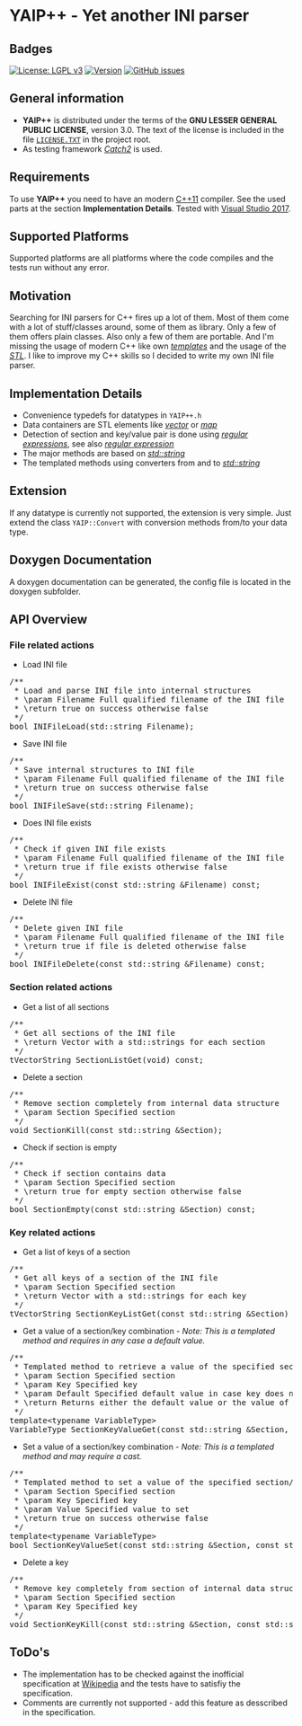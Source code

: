 # YAIP++ - Yet another INI parser

## Badges

[![License: LGPL v3][yaip_license_badge]][yaip_license] [![Version][yaip_release_badge]][yaip_release] [![GitHub issues][yaip_issues_badge]][yaip_issues]

## General information

- **YAIP++** is distributed under the terms of the **GNU LESSER GENERAL PUBLIC LICENSE**, version 3.0. The text of the license is included in the file [<code>LICENSE.TXT</code>][license] in the project root.
- As testing framework [*Catch2*][catch2] is used.

## Requirements

To use **YAIP++** you need to have an modern [C++11][cpp_eleven] compiler. See the used parts at the section **Implementation Details**. Tested with [Visual Studio 2017][msvs].

## Supported Platforms

Supported platforms are all platforms where the code compiles and the tests run without any error.

## Motivation

Searching for INI parsers for C++ fires up a lot of them. Most of them come with a lot of stuff/classes around, some of them as library. Only a few of them offers plain classes. Also only a few of them are portable. And I'm missing the usage of modern C++ like own [*templates*][cpp_templates] and the usage of the [*STL*][cpp_stl]. I like to improve my C++ skills so I decided to write my own INI file parser.

## Implementation Details

* Convenience typedefs for datatypes in <code>YAIP++.h</code>
* Data containers are STL elements like [*vector*][cpp_vector]  or [*map*][cpp_map]
* Detection of section and key/value pair is done using [*regular expressions*][cpp_regexp], see also [*regular expression*][wiki_regexp]
* The major methods are based on [*std::string*][cpp_string]
* The templated methods using converters from and to [*std::string*][cpp_string]

## Extension

If any datatype is currently not supported, the extension is very simple. Just extend the class <code>YAIP::Convert</code> with conversion methods from/to your data type.

## Doxygen Documentation

A doxygen documentation can be generated, the config file is located in the doxygen subfolder.

## API Overview

### File related actions

- Load INI file

<pre>
/**
 * Load and parse INI file into internal structures
 * \param Filename Full qualified filename of the INI file
 * \return true on success otherwise false
 */
bool INIFileLoad(std::string Filename);
</pre>

- Save INI file

<pre>
/**
 * Save internal structures to INI file
 * \param Filename Full qualified filename of the INI file
 * \return true on success otherwise false
 */
bool INIFileSave(std::string Filename);
</pre>

- Does INI file exists

<pre>
/**
 * Check if given INI file exists
 * \param Filename Full qualified filename of the INI file
 * \return true if file exists otherwise false
 */
bool INIFileExist(const std::string &Filename) const;
</pre>

- Delete INI file

<pre>
/**
 * Delete given INI file
 * \param Filename Full qualified filename of the INI file
 * \return true if file is deleted otherwise false
 */
bool INIFileDelete(const std::string &Filename) const;
</pre>

### Section related actions

- Get a list of all sections

<pre>
/**
 * Get all sections of the INI file
 * \return Vector with a std::strings for each section
 */
tVectorString SectionListGet(void) const;
</pre>

- Delete a section

<pre>
/**
 * Remove section completely from internal data structure
 * \param Section Specified section
 */
void SectionKill(const std::string &Section);
</pre>

- Check if section is empty

<pre>
/**
 * Check if section contains data
 * \param Section Specified section
 * \return true for empty section otherwise false
 */
bool SectionEmpty(const std::string &Section) const;
</pre>

### Key related actions

- Get a list of keys of a section

<pre>
/**
 * Get all keys of a section of the INI file
 * \param Section Specified section
 * \return Vector with a std::strings for each key
 */
tVectorString SectionKeyListGet(const std::string &Section) const;
</pre>

- Get a value of a section/key combination - *Note: This is a templated method and requires in any case a default value.*

<pre>
/**
 * Templated method to retrieve a value of the specified section/key combination
 * \param Section Specified section
 * \param Key Specified key
 * \param Default Specified default value in case key does not exist
 * \return Returns either the default value or the value of the existing section/key combination
 */
template&lt;typename VariableType&gt;
VariableType SectionKeyValueGet(const std::string &Section, const std::string &Key, const VariableType &Default);
</pre>

- Set a value of a section/key combination - *Note: This is a templated method and may require a cast.*

<pre>
/**
 * Templated method to set a value of the specified section/key combination
 * \param Section Specified section
 * \param Key Specified key
 * \param Value Specified value to set
 * \return true on success otherwise false
 */
template&lt;typename VariableType&gt;
bool SectionKeyValueSet(const std::string &Section, const std::string &Key, const VariableType &Value);
</pre>

- Delete a key

<pre>
/**
 * Remove key completely from section of internal data structure
 * \param Section Specified section
 * \param Key Specified key
 */
void SectionKeyKill(const std::string &Section, const std::string &Key);
</pre>

## ToDo's

- The implementation has to be checked against the inofficial specification at [Wikipedia][wiki_ini] and the tests have to satisfiy the specification.
- Comments are currently not supported - add this feature as desscribed in the specification.

[catch2]: https://github.com/philsquared/Catch
[cpp_eleven]: https://en.wikipedia.org/wiki/C%2B%2B11
[cpp_map]: http://en.cppreference.com/w/cpp/container/map
[cpp_templates]: https://en.wikipedia.org/wiki/Template_(C%2B%2B)
[cpp_regexp]: http://en.cppreference.com/w/cpp/regex
[cpp_stl]: https://de.wikipedia.org/wiki/Standard_Template_Library
[cpp_string]: http://en.cppreference.com/w/cpp/string/basic_string
[cpp_vector]: http://en.cppreference.com/w/cpp/container/vector
[license]: https://github.com/ThirtySomething/YAIP/blob/master/LICENSE.TXT
[msvs]: https://www.visualstudio.com/
[wiki_ini]: https://en.wikipedia.org/wiki/INI_file#Comments
[wiki_regexp]: https://en.wikipedia.org/wiki/Regular_expression

[yaip_license]: http://www.gnu.org/licenses/lgpl-3.0
[yaip_license_badge]: https://img.shields.io/badge/License-LGPL%20v3-blue.svg
[yaip_release]: # "Latest Release"
[yaip_release_badge]: https://img.shields.io/github/release/ThirtySomething/YAIP.svg?maxAge=360
[yaip_issues]: # "Open Issues"
[yaip_issues_badge]: https://img.shields.io/github/issues/ThirtySomething/YAIP.svg?maxAge=360
